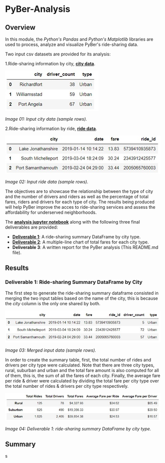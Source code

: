 # PyBer-Analysis

## Overview

In this module, the *Python's Pandas* and *Python's Matplotlib* libraries are used to process, analyze and visualize PyBer's ride-sharing data.

Two input csv datasets are provided for its analysis:

1.Ride-sharing information by city, **[city data](./Resources/city_data.csv)**.

![Image 01](./analysis/Image01_city_data.jpg)

*Image 01: Input city data (sample rows).*

2.Ride-sharing information by ride, **[ride data](./Resources/ride_data.csv)**.

![Image 02](./analysis/Image02_ride_data.jpg)

*Image 02: Input ride data (sample rows).*

The objectives are to showcase the relationship between the type of city and the number of drivers and riders as well as the percentage of total fares, riders and drivers for each type of city. The results being produced will help PyBer improve the acces to ride-sharing services and assess the affordability for underserved neighborhoods.

The **[analysis jupyter notebook](./PyBer_Challenge.ipynb)** along with the following three final deliverables are provided:

- **[Deliverable 1](./analysis/Deliverable1_SummaryDF.jpg)**: A ride-sharing summary DataFrame by city type.
- **[Deliverable 2](./analysis/Deliverable2_LineChart.jpg)**: A multiple-line chart of total fares for each city type.
- **Deliverable 3**: A written report for the PyBer analysis (This README.md file).

## Results

### **Deliverable 1: Ride-sharing Summary DataFrame by City**

The first step to generate the ride-sharing summary dataframe consisted in merging the two input tables based on the name of the city, this is because the *city* column is the only one shared by both.  

![Image 03](./analysis/Image03_merged_table.jpg)

*Image 03: Merged input data (sample rows).*

In order to create the summary table, first, the total number of rides and drivers per city type were calculated. Note that there are three city types, rural, suburban and urban and the total fare amount is also computed for all of them, this is, the sum of all the fares of each city. Finally, the average fare per ride & driver were calculated by dividing the total fare per city type over the total number of rides & drivers per city type respectively.

![Image 04](./analysis/Deliverable1_SummaryDF.jpg)

*Image 04: Deliverable 1: ride-sharing summary DataFrame by city type.*

## Summary

s
